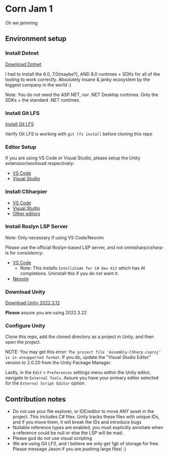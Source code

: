 # Corn Jam 1

Oh we jamming

## Environment setup

### Install Dotnet

[Download Dotnet](https://dotnet.microsoft.com/en-us/download/dotnet)

I had to install the 6.0, 7.0(maybe?), AND 8.0 runtimes + SDKs for all of the
tooling to work correctly. Absolutely insane & janky ecosystem by the biggest
company in the world :)

Note: You do not need the ASP.NET, nor .NET Desktop runtimes. Only the SDKs +
the standard .NET runtimes.

### Install Git LFS

[Install Git LFS](https://docs.github.com/en/repositories/working-with-files/managing-large-files/installing-git-large-file-storage)

Verify Git LFS is working with `git lfs install` before cloning this repo

### Editor Setup

If you are using VS Code or Visual Studio, please setup the Unity
extension/workload respectively:

- [VS Code](https://marketplace.visualstudio.com/items?itemName=visualstudiotoolsforunity.vstuc)
- [Visual Studio](https://learn.microsoft.com/en-us/visualstudio/gamedev/unity/get-started/getting-started-with-visual-studio-tools-for-unity?pivots=windows#install-visual-studio-and-unity)

### Install CSharpier

- [VS Code](https://marketplace.visualstudio.com/items?itemName=csharpier.csharpier-vscode)
- [Visual Studio](https://marketplace.visualstudio.com/items?itemName=csharpier.CSharpier)
- [Other editors](https://csharpier.com/docs/Editors)

### Install Roslyn LSP Server

Note: Only necessary if using VS Code/Neovim

Please use the official Roslyn-based LSP server, and not omnisharp/csharp-ls for
consistency:

- [VS Code](https://marketplace.visualstudio.com/items?itemName=ms-dotnettools.csdevkit&ssr=false#overview)
  - Note: This installs `IntelliCode for C# Dev Kit` which has AI completions.
    Uninstall this if you do not want it.
- [Neovim](https://github.com/jmederosalvarado/roslyn.nvim)

### Download Unity

[Download Unity 2022.3.12](https://unity.com/releases/editor/whats-new/2022.3.22)

**Please** assure you are using 2022.3.22

### Configure Unity

Clone this repo, add the cloned directory as a project in Unity, and then open
the project.

NOTE: You may get this error: `The project file 'Assembly-CSharp.csproj' is in
unsupported format`. If you do, update the "Visual Studio Editor" version to
2.0.20 from the Unity Package Manager.

Lastly, in the `Edit` > `Preferences` settings menu within the Unity editor,
navigate to `External Tools`. Assure you have your primary editor selected for
the `External Script Editor` option.

## Contribution notes

- Do not use your file explorer, or IDE/editor to move ANY asset in the project.
  This includes C# files. Unity tracks these files with unique IDs, and if you
  move them, it will break the IDs and introduce bugs
- Nullable reference types are enabled, you must explicitly annotate when a
  reference could be null or else the LSP will be mad.
- Please god do not use visual scripting
- We are using Git LFS, and I believe we only get 1gb of storage for free.
  Please message Jason if you are pushing large files! :)
